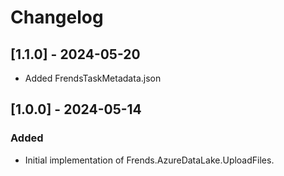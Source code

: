 # Changelog

## [1.1.0] - 2024-05-20

- Added FrendsTaskMetadata.json

## [1.0.0] - 2024-05-14

### Added

- Initial implementation of Frends.AzureDataLake.UploadFiles.
